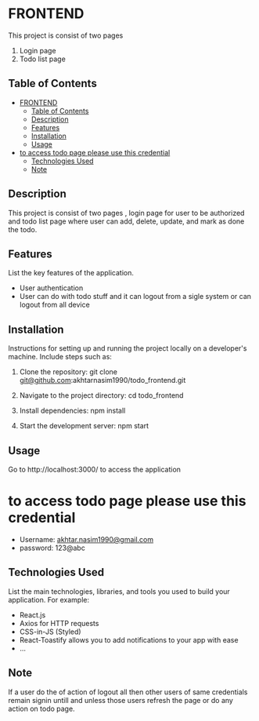 # FRONTEND

This project is consist of two pages

1.  Login page
2.  Todo list page

## Table of Contents

- [FRONTEND](#frontend)
  - [Table of Contents](#table-of-contents)
  - [Description](#description)
  - [Features](#features)
  - [Installation](#installation)
  - [Usage](#usage)
- [to access todo page please use this credential](#to-access-todo-page-please-use-this-credential)
  - [Technologies Used](#technologies-used)
  - [Note](#note)

## Description

This project is consist of two pages , login page for user to be authorized and todo list page where user can add, delete, update, and mark as done the todo.

## Features

List the key features of the application.

- User authentication
- User can do with todo stuff and it can logout from a sigle system or can logout from all device

## Installation

Instructions for setting up and running the project locally on a developer's machine. Include steps such as:

1. Clone the repository: git clone git@github.com:akhtarnasim1990/todo_frontend.git

2. Navigate to the project directory: cd todo_frontend

3. Install dependencies: npm install

4. Start the development server: npm start

## Usage

Go to http://localhost:3000/ to access the application

# to access todo page please use this credential

- Username: akhtar.nasim1990@gmail.com
- password: 123@abc

## Technologies Used

List the main technologies, libraries, and tools you used to build your application. For example:

- React.js
- Axios for HTTP requests
- CSS-in-JS (Styled)
- React-Toastify allows you to add notifications to your app with ease
- ...

## Note

If a user do the of action of logout all then other users of same credentials remain signin untill and unless those users refresh the page or do any action on todo page.

